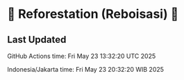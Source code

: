 
# 🌳 Reforestation (Reboisasi) 🌲

## Last Updated

GitHub Actions time: Fri May 23 13:32:20 UTC 2025

Indonesia/Jakarta time: Fri May 23 20:32:20 WIB 2025
